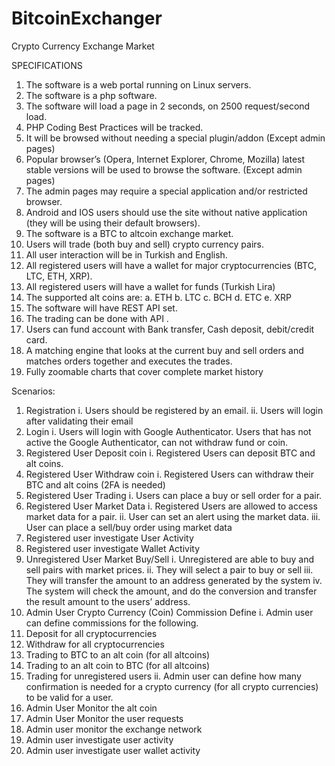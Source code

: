 # BitcoinExchanger
Crypto Currency Exchange Market

SPECIFICATIONS
1.	The software is a web portal running on Linux servers. 
2.	The software is a php software. 
3.	The software will load a page in 2 seconds, on 2500 request/second load.
4.	PHP Coding Best Practices will be tracked.
5.	It will be browsed without needing a special plugin/addon (Except admin pages)
6.	Popular browser’s (Opera, Internet Explorer, Chrome, Mozilla) latest stable versions will be used to browse the software. (Except admin pages)
7.	The admin pages may require a special application and/or restricted browser.
8.	Android and IOS users should use the site without native application (they will be using their default browsers).
9.	The software is a BTC to altcoin exchange market. 
10.	Users will trade (both buy and sell) crypto currency pairs. 
11.	All user interaction will be in Turkish and English. 
12.	All registered users will have a wallet for major cryptocurrencies (BTC, LTC, ETH, XRP).
13.	All registered users will have a wallet for funds (Turkish Lira)
14.	The supported alt coins are:
a.	ETH 
b.	LTC
c.	BCH 
d.	ETC
e.	XRP
15.	The software will have REST API set.
16.	The trading can be done with API .
17. Users can fund account with Bank transfer, Cash deposit, debit/credit card.  
18. A matching engine that looks at the current buy and sell orders and matches orders together and executes the trades. 
19. Fully zoomable charts that cover complete market history

Scenarios:
1.	Registration
i.	Users should be registered by an email. 
ii.	Users will login after validating their email  
2.	Login
i.	Users will login with Google Authenticator. Users that has not active the Google Authenticator, can not withdraw fund or coin.
3.	Registered User Deposit coin
i.	Registered Users can deposit BTC and alt coins. 
4.	Registered User Withdraw coin
i.	Registered Users can withdraw their BTC and alt coins (2FA is needed)
5.	Registered User Trading
i.	Users can place a buy or sell order for a pair. 
6.	Registered User Market Data
i.	Registered Users are allowed to access market data for a pair.
ii.	User can set an alert using the market data.
iii.	User can place a sell/buy order using market data 
7.	Registered user investigate User Activity
8.	Registered user investigate Wallet Activity
9.	Unregistered User Market Buy/Sell
i.	Unregistered are able to buy and sell pairs with market prices.
ii.	They will select a pair to buy or sell
iii.	They will transfer the amount to an address generated by the system
iv.	The system will check the amount, and do the conversion and transfer the result amount to the users’ address.
10.	Admin User Crypto Currency (Coin) Commission Define
i.	Admin user can define commissions for the following. 
1.	Deposit for all cryptocurrencies
2.	Withdraw for all cryptocurrencies
3.	Trading to BTC to an alt coin (for all altcoins)
4.	Trading to an alt coin to BTC (for all altcoins)
5.	Trading for unregistered users
ii.	Admin user can define how many confirmation is needed for a crypto currency (for all crypto currencies) to be valid for a user.
11.	Admin User Monitor the alt coin
12.	Admin User Monitor the user requests
13.	Admin user monitor the exchange network
14.	Admin user investigate user activity
15.	Admin user investigate user wallet activity

